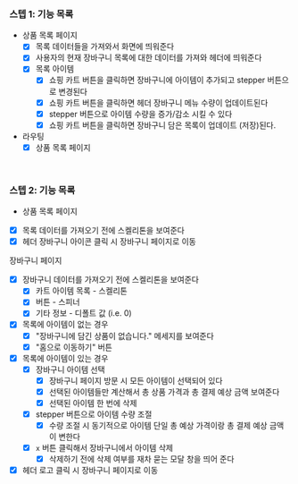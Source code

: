 ### 스텝 1: 기능 목록

- 상품 목록 페이지
  - [x] 목록 데이터들을 가져와서 화면에 띄워준다
  - [x] 사용자의 현재 장바구니 목록에 대한 데이터를 가져와 헤더에 띄워준다
  - [x] 목록 아이템
    - [x] 쇼핑 카트 버튼을 클릭하면 장바구니에 아이템이 추가되고 stepper 버튼으로 변경된다
    - [x] 쇼핑 카트 버튼을 클릭하면 헤더 장바구니 메뉴 수량이 업데이트된다
    - [x] stepper 버튼으로 아이템 수량을 증가/감소 시킬 수 있다
    - [x] 쇼핑 카트 버튼을 클릭하면 장바구니 담은 목록이 업데이트 (저장)된다.
- 라우팅
  - [x] 상품 목록 페이지

<br />

### 스텝 2: 기능 목록

- 상품 목록 페이지
- [x] 목록 데이터를 가져오기 전에 스켈리톤을 보여준다
- [x] 헤더 장바구니 아이콘 클릭 시 장바구니 페이지로 이동

장바구니 페이지

- [x] 장바구니 데이터를 가져오기 전에 스켈리톤을 보여준다
  - [x] 카트 아이템 목록 - 스켈리톤
  - [x] 버튼 - 스피너
  - [x] 기타 정보 - 디폴트 값 (i.e. 0)
- [x] 목록에 아이템이 없는 경우
  - [x] "장바구니에 담긴 상품이 없습니다." 메세지를 보여준다
  - [x] "홈으로 이동하기" 버튼
- [x] 목록에 아이템이 있는 경우
  - [x] 장바구니 아이템 선택
    - [x] 장바구니 페이지 방문 시 모든 아이템이 선택되어 있다
    - [x] 선택된 아이템들만 계산해서 총 상품 가격과 총 결제 예상 금액 보여준다
    - [x] 선택된 아이템 한 번에 삭제
  - [x] stepper 버튼으로 아이템 수량 조절
    - [x] 수량 조절 시 동기적으로 아이템 단일 총 예상 가격이랑 총 결제 예상 금액이 변한다
  - [x] `x` 버튼 클릭해서 장바구니에서 아이템 삭제
    - [x] 삭제하기 전에 삭제 여부를 재차 묻는 모달 창을 띄어 준다
- [x] 헤더 로고 클릭 시 장바구니 페이지로 이동

